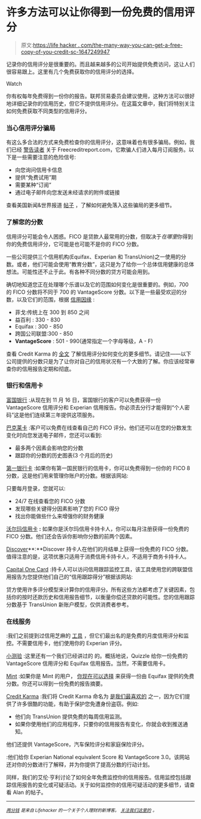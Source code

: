# 许多方法可以让你得到一份免费的信用评分

> 原文:[https://life hacker . com/the-many-way-you-can-get-a-free-copy-of-you-credit-sc-1647249947](https://lifehacker.com/the-many-ways-you-can-get-a-free-copy-of-your-credit-sc-1647249947)

记录你的信用评分是很重要的。而且越来越多的公司开始提供免费访问，这让人们很容易跟上。这里有几个免费获取你的信用评分的选择。

Watch

你有权每年免费得到一份你的报告。联邦贸易委员会建议使用，这种方法可以很好地详细记录你的信用历史，但它不提供信用评分。在这篇文章中，我们将特别关注如何免费获取不同类型的信用评分。

### 当心信用评分骗局

有这么多合法的方式来免费检查你的信用评分，这意味着也有很多骗局。例如，我们已经 [警告读者](http://lifehacker.com/make-sure-your-free-credit-report-is-actually-free-399763) 关于 Freecreditreport.com，它欺骗人们进入每月订阅服务。以下是一些需要注意的危险信号:

*   向您询问信用卡信息
*   提供“免费试用”期
*   需要某种“订阅”
*   通过电子邮件向您发送未经请求的附件或链接

查看美国新闻&世界报道 [帖子](http://money.usnews.com/money/blogs/alpha-consumer/2014/10/03/watch-out-for-these-credit-score-scams) ，了解如何避免落入这些骗局的更多细节。

### 了解您的分数

信用评分可能会令人困惑。FICO 是贷款人最常用的分数，但取决于*在哪里*你得到你的免费信用评分，它可能是也可能不是你的 FICO 分数。

一些公司提供三个信用机构(Equifax、Experian 和 TransUnion)之一使用的分数。或者，他们可能会使用“教育分数”，这只是为了给你一个总体信用健康的总体想法。可能性还不止于此。有各种不同分数的贷方可能会用到。

确切地知道您正在处理哪个乐谱以及它的范围如何变化是很重要的。例如，700 的 FICO 分数将不同于 700 的 VantageScore 分数。以下是一些最受欢迎的分数，以及它们的范围，根据 [信用因缘](https://www.creditkarma.com/article/differentscores) :

*   菲戈:传统上在 300 到 850 之间
*   益百利 : 330 - 830
*   Equifax : 300 - 850
*   跨国公司联盟:300 - 850
*   **VantageScore** : 501 - 990(通常指定一个字母等级，A - F)

查看 Credit Karma 的 [全文](https://www.creditkarma.com/article/differentscores) 了解信用评分如何变化的更多细节。请记住——以下公司提供的分数只是为了让你对自己的信用状况有一个大致的了解。你应该经常审查你的信用报告定期和彻底。

### 银行和信用卡

[富国银行](https://mrm.wellsfargobank.com/freecreditscore/?mplx=6878-155967-3408-110) :从现在到 11 月 16 日，富国银行的客户可以免费获得一份 VantageScore 信用评分和 Experian 信用报告。你必须去分行才能得到“个人密码”这是他们连续第三年提供这项服务。

[巴克莱卡](http://www.barclaycardring.com/t5/Barclaycard-Ring-Public-Blog/FICO-Credit-Score-Now-Available-to-Barclaycard-Ring-Cardmembers/ba-p/11725) :客户可以免费在线查看自己的 FICO 评分。他们还可以在您的分数发生变化时向您发送电子邮件，您还可以看到:

*   最多两个因素会影响您的分数
*   跟踪你的分数的历史图表(3 个月后的历史)

[第一银行卡](http://www.firstnational.com/site/personal/credit-card/benefits/fico-score.fhtml) :如果你有第一国民银行的信用卡，你可以免费得到一份你的 FICO 8 分数，这是他们用来管理你账户的分数。根据该网站:

只要每月登录，您就可以:

*   24/7 在线查看您的 FICO 分数
*   发现哪些关键得分因素影响了您的 FICO 得分
*   找出你能做些什么来增强你的财务健康

[沃尔玛信用卡](http://www.walmart.com/cp/Walmart-Credit-Card/632402) **:** 如果你是沃尔玛信用卡持卡人，你可以每月注册获得一份免费的 FICO 分数。他们还会告诉你影响你分数的前两个因素。

[Discover](https://www.discover.com/credit-cards/member-benefits/fico-credit-score.html)**:**Discover 持卡人在他们的月结单上获得一份免费的 FICO 分数。值得注意的是，这项优惠只适用于消费信用卡持卡人，不适用于商务卡持卡人。

[Capital One Card](http://www.capitalone.com/credit-cards/benefits/credit-tracker/?Log=1&EventType=Link&ComponentType=T&LOB=MTS::L0RT6ME8Z&SubLob=&PageName=Home%20Page%20C&PortletLocation=4%3B16-col%3B4-1-1&ComponentName=FREE+CREDIT+SCORE%3B56&ComponentStrategy=&ContentElement=1%3BFree+Credit+Score+and+More&TargetLob=MTS%3A%3ALCTMMQC4S&TargetPageName=Credit+Tracker&linkid=&email_delivery_id=&referer=https://www.capitalone.com/homepage&external_id=) :持卡人可以访问信用跟踪监控工具，该工具使用您的跨联盟信用报告为您提供他们自己的“信用跟踪得分”根据该网站:

贷方使用许多评分模型来计算你的信用评分。所有这些方法都考虑了关键因素，包括你的按时还款历史和信用报告细节，以衡量你偿还贷款的可能性。您的信用跟踪分数基于 TransUnion 新账户模型，仅供消费者参考。

### 在线服务

:我们之前提到过信用芝麻的 [工具](http://lifehacker.com/credit-sesames-interactive-mortgage-map-visually-compar-5889661) ，但它们最出名的是免费的月度信用评分和监控。不需要信用卡，他们使用你的 Experian 评分。

[小测验](https://www.quizzle.com/) :这里还有一个我们已经讲过的 的。概括地说，Quizzle 给你一份免费的 VantageScore 信用评分和 Equifax 信用报告。当然，不需要信用卡。

[Mint](https://www.mint.com/how-it-works/credit-score-faq/) :如果你是 Mint 的用户， [你现在可以选择](http://twocents.lifehacker.com/you-can-now-check-your-credit-using-mint-1632226208) 来获得一份由 Equifax 提供的免费分数。你还可以得到一份免费的报告摘要。

[Credit Karma](https://www.creditkarma.com/) :我们将 Credit Karma 命名为 [是我们最喜欢的](https://lifehacker.com/credit-karma-offers-free-weekly-credit-reports-and-moni-1613636109) 之一，因为它们提供了许多很酷的功能，有助于保护您免遭身份盗窃。例如:

*   他们向 TransUnion 提供免费的每周信用监测。
*   如果你使用他们的应用程序，只要你的信用报告有变化，你就会收到推送通知。

他们还提供 VantageScore，汽车保险评分和家庭保险评分。

:他们给你 Experian National equivalent Score 和 VantageScore 3.0。该网站还对你的分数进行了解释，并为你提供了提高分数的行动计划。

同样，我们的艾伦·亨利讨论了如何全年免费监控你的信用报告。信用监控包括跟踪信用报告的变化或可疑活动。关于如何监控你的信用可疑活动的更多细节，请查看 Alan 的帖子。

* * *

[*<small>两分钱</small>*](http://twocents.lifehacker.com/) *<small>是来自 Lifehacker 的一个关于个人理财的新博客。</small>* [*<small>关注我们这里的</small>*](https://twitter.com/TwoCentsLH) <small>*。*</small>